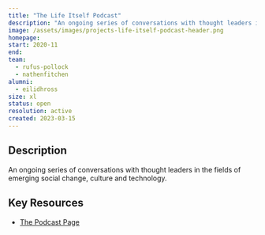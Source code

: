 ```yaml
---
title: "The Life Itself Podcast"
description: "An ongoing series of conversations with thought leaders in the fields of emerging social change, culture and technology."
image: /assets/images/projects-life-itself-podcast-header.png
homepage:
start: 2020-11
end: 
team:
  - rufus-pollock
  - nathenfitchen
alumni:
  - eilidhross
size: xl
status: open
resolution: active
created: 2023-03-15
---
```

## Description

An ongoing series of conversations with thought leaders in the fields of emerging social change, culture and technology.

## Key Resources 

- [The Podcast Page](https://lifeitself.org/podcast)